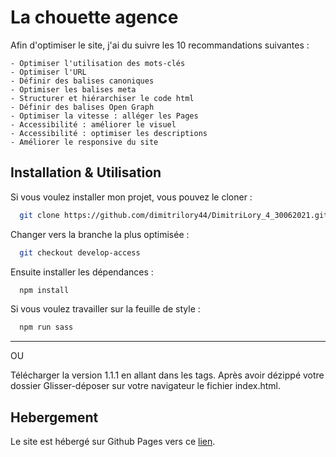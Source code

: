 # La chouette agence

Afin d'optimiser le site, j'ai du suivre les 10 recommandations suivantes :

    - Optimiser l'utilisation des mots-clés
    - Optimiser l'URL
    - Définir des balises canoniques
    - Optimiser les balises meta
    - Structurer et hiérarchiser le code html
    - Définir des balises Open Graph
    - Optimiser la vitesse : alléger les Pages
    - Accessibilité : améliorer le visuel
    - Accessibilité : optimiser les descriptions
    - Améliorer le responsive du site

## Installation & Utilisation

Si vous voulez installer mon projet, vous pouvez le cloner :

```bash
  git clone https://github.com/dimitrilory44/DimitriLory_4_30062021.git
```

Changer vers la branche la plus optimisée :

```bash
  git checkout develop-access
```

Ensuite installer les dépendances :

```bash
  npm install
```

Si vous voulez travailler sur la feuille de style :

```bash
  npm run sass 
```

---------
OU

Télécharger la version 1.1.1 en allant dans les tags. Après avoir dézippé votre dossier Glisser-déposer sur votre navigateur le fichier index.html.

## Hebergement

Le site est hébergé sur Github Pages vers ce [lien](https://dimitrilory44.github.io/DimitriLory_4_30062021/index.html).